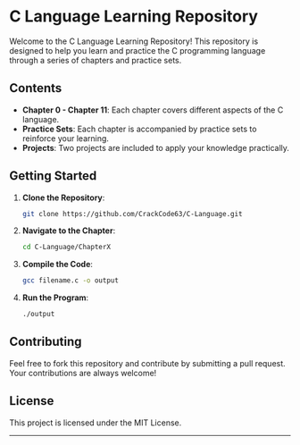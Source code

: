 # C Language Learning Repository

Welcome to the C Language Learning Repository! This repository is designed to help you learn and practice the C programming language through a series of chapters and practice sets.

## Contents

- **Chapter 0 - Chapter 11**: Each chapter covers different aspects of the C language.
- **Practice Sets**: Each chapter is accompanied by practice sets to reinforce your learning.
- **Projects**: Two projects are included to apply your knowledge practically.

## Getting Started

1. **Clone the Repository**:
    ```bash
    git clone https://github.com/CrackCode63/C-Language.git
    ```
2. **Navigate to the Chapter**:
    ```bash
    cd C-Language/ChapterX
    ```
3. **Compile the Code**:
    ```bash
    gcc filename.c -o output
    ```
4. **Run the Program**:
    ```bash
    ./output
    ```

## Contributing

Feel free to fork this repository and contribute by submitting a pull request. Your contributions are always welcome!

## License

This project is licensed under the MIT License.

---
